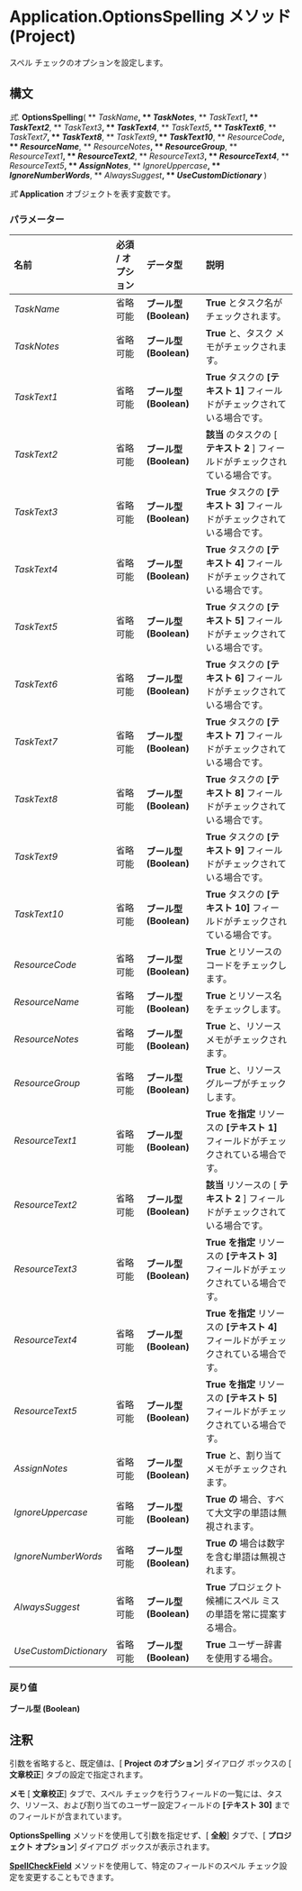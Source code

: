 
# Application.OptionsSpelling メソッド (Project)

スペル チェックのオプションを設定します。


## 構文

 _式_. **OptionsSpelling**( ** _TaskName_**, ** _TaskNotes_**, ** _TaskText1_**, ** _TaskText2_**, ** _TaskText3_**, ** _TaskText4_**, ** _TaskText5_**, ** _TaskText6_**, ** _TaskText7_**, ** _TaskText8_**, ** _TaskText9_**, ** _TaskText10_**, ** _ResourceCode_**, ** _ResourceName_**, ** _ResourceNotes_**, ** _ResourceGroup_**, ** _ResourceText1_**, ** _ResourceText2_**, ** _ResourceText3_**, ** _ResourceText4_**, ** _ResourceText5_**, ** _AssignNotes_**, ** _IgnoreUppercase_**, ** _IgnoreNumberWords_**, ** _AlwaysSuggest_**, ** _UseCustomDictionary_** )

 _式_ **Application** オブジェクトを表す変数です。


### パラメーター



|**名前**|**必須 / オプション**|**データ型**|**説明**|
|:-----|:-----|:-----|:-----|
| _TaskName_|省略可能|**ブール型 (Boolean)**|**True** とタスク名がチェックされます。|
| _TaskNotes_|省略可能|**ブール型 (Boolean)**|**True** と、タスク メモがチェックされます。|
| _TaskText1_|省略可能|**ブール型 (Boolean)**|**True** タスクの **[テキスト 1]** フィールドがチェックされている場合です。|
| _TaskText2_|省略可能|**ブール型 (Boolean)**|**該当** のタスクの [ **テキスト 2** ] フィールドがチェックされている場合です。|
| _TaskText3_|省略可能|**ブール型 (Boolean)**|**True** タスクの **[テキスト 3]** フィールドがチェックされている場合です。|
| _TaskText4_|省略可能|**ブール型 (Boolean)**|**True** タスクの **[テキスト 4]** フィールドがチェックされている場合です。|
| _TaskText5_|省略可能|**ブール型 (Boolean)**|**True** タスクの **[テキスト 5]** フィールドがチェックされている場合です。|
| _TaskText6_|省略可能|**ブール型 (Boolean)**|**True** タスクの **[テキスト 6]** フィールドがチェックされている場合です。|
| _TaskText7_|省略可能|**ブール型 (Boolean)**|**True** タスクの **[テキスト 7]** フィールドがチェックされている場合です。|
| _TaskText8_|省略可能|**ブール型 (Boolean)**|**True** タスクの **[テキスト 8]** フィールドがチェックされている場合です。|
| _TaskText9_|省略可能|**ブール型 (Boolean)**|**True** タスクの **[テキスト 9]** フィールドがチェックされている場合です。|
| _TaskText10_|省略可能|**ブール型 (Boolean)**|**True** タスクの **[テキスト 10]** フィールドがチェックされている場合です。|
| _ResourceCode_|省略可能|**ブール型 (Boolean)**|**True** とリソースのコードをチェックします。|
| _ResourceName_|省略可能|**ブール型 (Boolean)**|**True** とリソース名をチェックします。|
| _ResourceNotes_|省略可能|**ブール型 (Boolean)**|**True** と、リソース メモがチェックされます。|
| _ResourceGroup_|省略可能|**ブール型 (Boolean)**|**True** と、リソース グループがチェックします。|
| _ResourceText1_|省略可能|**ブール型 (Boolean)**|**True を指定** リソースの **[テキスト 1]** フィールドがチェックされている場合です。|
| _ResourceText2_|省略可能|**ブール型 (Boolean)**|**該当** リソースの [ **テキスト 2** ] フィールドがチェックされている場合です。|
| _ResourceText3_|省略可能|**ブール型 (Boolean)**|**True を指定** リソースの **[テキスト 3]** フィールドがチェックされている場合です。|
| _ResourceText4_|省略可能|**ブール型 (Boolean)**|**True を指定** リソースの **[テキスト 4]** フィールドがチェックされている場合です。|
| _ResourceText5_|省略可能|**ブール型 (Boolean)**|**True を指定** リソースの **[テキスト 5]** フィールドがチェックされている場合です。|
| _AssignNotes_|省略可能|**ブール型 (Boolean)**|**True** と、割り当てメモがチェックされます。|
| _IgnoreUppercase_|省略可能|**ブール型 (Boolean)**|**True の** 場合、すべて大文字の単語は無視されます。|
| _IgnoreNumberWords_|省略可能|**ブール型 (Boolean)**|**True の** 場合は数字を含む単語は無視されます。|
| _AlwaysSuggest_|省略可能|**ブール型 (Boolean)**|**True** プロジェクト候補にスペル ミスの単語を常に提案する場合。|
| _UseCustomDictionary_|省略可能|**ブール型 (Boolean)**|**True** ユーザー辞書を使用する場合。|

### 戻り値

 **ブール型 (Boolean)**


## 注釈

引数を省略すると、既定値は、[ **Project のオプション**] ダイアログ ボックスの [ **文章校正**] タブの設定で指定されます。


 **メモ**  [ **文章校正**] タブで、スペル チェックを行うフィールドの一覧には、タスク、リソース、および割り当てのユーザー設定フィールドの **[テキスト 30]** までのフィールドが含まれています。

 **OptionsSpelling** メソッドを使用して引数を指定せず、[ **全般**] タブで、[ **プロジェクト オプション**] ダイアログ ボックスが表示されます。

 **[SpellCheckField](4c5cc4c9-b947-c237-7f7e-0d703bd34352.md)** メソッドを使用して、特定のフィールドのスペル チェック設定を変更することもできます。

